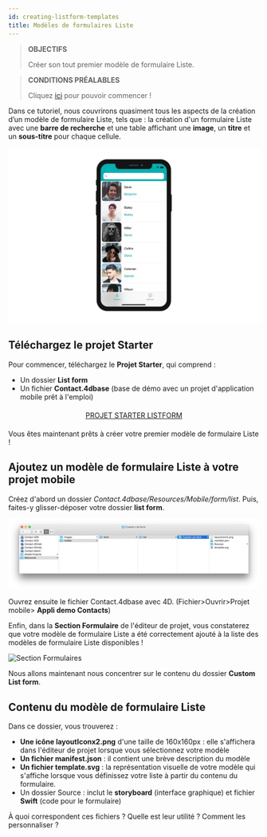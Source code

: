 ```yaml
---
id: creating-listform-templates
title: Modèles de formulaires Liste
---
```


> **OBJECTIFS**
> 
> Créer son tout premier modèle de formulaire Liste.


> **CONDITIONS PRÉALABLES**
> 
> Cliquez [ici](prerequisites.html) pour pouvoir commencer !


Dans ce tutoriel, nous couvrirons quasiment tous les aspects de la création d’un modèle de formulaire Liste, tels que : la création d'un formulaire Liste avec une **barre de recherche** et une table affichant une **image**, un **titre** et un **sous-titre** pour chaque cellule.

![List form template final result](assets/custom-listform/custom-template-final-result.png)

## Téléchargez le projet Starter

Pour commencer, téléchargez le **Projet Starter**, qui comprend :

* Un dossier **List form**
* Un fichier **Contact.4dbase** (base de démo avec un projet d'application mobile prêt à l'emploi)

<div markdown="1" style="text-align: center; margin-top: 20px; margin-bottom: 20px">
<a class="button"
href="https://github.com/4d-go-mobile/tutorial-CustomListForm/archive/513e9d4c378ac52a2a4bf84c7a96a132aecfb1c0.zip">PROJET STARTER LISTFORM</a>
</div>

Vous êtes maintenant prêts à créer votre premier modèle de formulaire Liste !

## Ajoutez un modèle de formulaire Liste à votre projet mobile

Créez d'abord un dossier *Contact.4dbase/Resources/Mobile/form/list*. Puis, faites-y glisser-déposer votre dossier **list form**.

![Mobile folder list form template](assets/custom-listform/mobile-folder-custom-template.png)

Ouvrez ensuite le fichier Contact.4dbase avec 4D. (Fichier>Ouvrir>Projet mobile> **Appli demo Contacts**)

Enfin, dans la **Section Formulaire** de l'éditeur de projet, vous constaterez que votre modèle de formulaire Liste a été correctement ajouté à la liste des modèles de formulaire Liste disponibles !

![Section Formulaires](assets/en/custom-listform/custom-listform-template.png)

Nous allons maintenant nous concentrer sur le contenu du dossier **Custom List form**.

## Contenu du modèle de formulaire Liste

Dans ce dossier, vous trouverez :

* **Une icône layoutIconx2.png** d'une taille de 160x160px : elle s'affichera dans l'éditeur de projet lorsque vous sélectionnez votre modèle
* **Un fichier manifest.json** : il contient une brève description du modèle
* **Un fichier template.svg** : la représentation visuelle de votre modèle qui s'affiche lorsque vous définissez votre liste à partir du contenu du formulaire.
* Un dossier Source : inclut le **storyboard** (interface graphique) et fichier **Swift** (code pour le formulaire)

À quoi correspondent ces fichiers ? Quelle est leur utilité ? Comment les personnaliser ?
